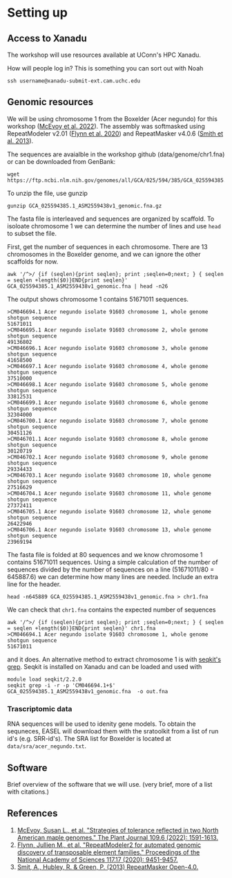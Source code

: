 # Setting up

## Access to Xanadu

The workshop will use resources available at UConn's HPC Xanadu.

How will people log in? This is something you can sort out with Noah

```
ssh username@xanadu-submit-ext.cam.uchc.edu
```

## Genomic resources

We will be using chromosome 1 from the Boxelder (Acer negundo) for this workshop ([McEvoy et al. 2022](https://onlinelibrary.wiley.com/doi/10.1111/tpj.15657)). The assembly was softmasked using RepeatModeler v2.01 ([Flynn et al. 2020](https://doi.org/10.1073/pnas.1921046117)) and RepeatMasker v4.0.6 ([Smith et al. 2013](http://www.repeatmasker.org)).

The sequences are avaialble in the workshop github (data/genome/chr1.fna) or can be downloaded from GenBank:

```
wget https://ftp.ncbi.nlm.nih.gov/genomes/all/GCA/025/594/385/GCA_025594385.1_ASM2559438v1/GCA_025594385.1_ASM2559438v1_genomic.fna.gz
```

To unzip the file, use gunzip

```
gunzip GCA_025594385.1_ASM2559438v1_genomic.fna.gz
```

The fasta file is interleaved and sequences are organized by scaffold. To isoloate chromosome 1 we can determine the number of lines and use `head` to subset the file. 

First, get the number of sequences in each chromosome. There are 13 chromosomes in the Boxelder genome, and we can ignore the other scaffolds for now.

```
awk '/^>/ {if (seqlen){print seqlen}; print ;seqlen=0;next; } { seqlen = seqlen +length($0)}END{print seqlen}' GCA_025594385.1_ASM2559438v1_genomic.fna | head -n26
```
The output shows chromosome 1 contains 51671011 sequences. 

```
>CM046694.1 Acer negundo isolate 91603 chromosome 1, whole genome shotgun sequence
51671011
>CM046695.1 Acer negundo isolate 91603 chromosome 2, whole genome shotgun sequence
49136802
>CM046696.1 Acer negundo isolate 91603 chromosome 3, whole genome shotgun sequence
41658500
>CM046697.1 Acer negundo isolate 91603 chromosome 4, whole genome shotgun sequence
37510000
>CM046698.1 Acer negundo isolate 91603 chromosome 5, whole genome shotgun sequence
33812531
>CM046699.1 Acer negundo isolate 91603 chromosome 6, whole genome shotgun sequence
32304000
>CM046700.1 Acer negundo isolate 91603 chromosome 7, whole genome shotgun sequence
30451126
>CM046701.1 Acer negundo isolate 91603 chromosome 8, whole genome shotgun sequence
30120719
>CM046702.1 Acer negundo isolate 91603 chromosome 9, whole genome shotgun sequence
29334433
>CM046703.1 Acer negundo isolate 91603 chromosome 10, whole genome shotgun sequence
27516629
>CM046704.1 Acer negundo isolate 91603 chromosome 11, whole genome shotgun sequence
27372411
>CM046705.1 Acer negundo isolate 91603 chromosome 12, whole genome shotgun sequence
26422946
>CM046706.1 Acer negundo isolate 91603 chromosome 13, whole genome shotgun sequence
23969194
```

The fasta file is folded at 80 sequences and we know chromosome 1 contains 51671011 sequences. Using a simple calculation of the number of sequences divided by the number of sequences on a line (51671011/80 = 645887.6) we can determine how many lines are needed. Include an extra line for the header. 

```
head -n645889 GCA_025594385.1_ASM2559438v1_genomic.fna > chr1.fna
```

We can check that `chr1.fna` contains the expected number of sequences

```
awk '/^>/ {if (seqlen){print seqlen}; print ;seqlen=0;next; } { seqlen = seqlen +length($0)}END{print seqlen}' chr1.fna
>CM046694.1 Acer negundo isolate 91603 chromosome 1, whole genome shotgun sequence
51671011
```

and it does. An alternative method to extract chromosome 1 is with [seqkit's grep](https://bioinf.shenwei.me/seqkit/usage/#grep). Seqkit is installed on Xanadu and can be loaded and used with

```
module load seqkit/2.2.0
seqkit grep -i -r -p 'CM046694.1+$' GCA_025594385.1_ASM2559438v1_genomic.fna  -o out.fna
```

### Trascriptomic data

RNA sequences will be used to idenity gene models. To obtain the sequneces, EASEL will download them with the sratoolkit from a list of run id's (e.g. SRR-id's). The SRA list for Boxelder is located at `data/sra/acer_negundo.txt`. 

## Software

Brief overview of the software that we will use. (very brief, more of a list with citations.)


## References

1. [McEvoy, Susan L., et al. "Strategies of tolerance reflected in two North American maple genomes." The Plant Journal 109.6 (2022): 1591-1613.](https://onlinelibrary.wiley.com/doi/abs/10.1111/tpj.15657)
2. [Flynn, Jullien M., et al. "RepeatModeler2 for automated genomic discovery of transposable element families." Proceedings of the National Academy of Sciences 117.17 (2020): 9451-9457.](https://doi.org/10.1073/pnas.1921046117)
3. [Smit, A., Hubley, R. & Green, P. (2013) RepeatMasker Open-4.0.](http://www.repeatmasker.org)

